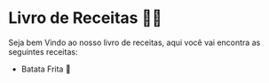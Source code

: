 # Livro de Receitas :man_cook:

Seja bem Vindo ao nosso livro de receitas, aqui você vai encontra as seguintes receitas:

- Batata Frita :fries: 